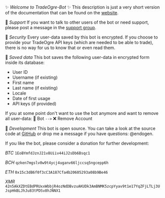✨ *Welcome to TradeOgre-Bot* ✨
This description is just a very short version of the documentation that can be found on the [website](https://endogen.github.io/Telegram-TradeOgre-Bot).

🔹 *Support*
If you want to talk to other users of the bot or need support, please post a message in the [support group](https://t.me/joinchat/B_84yxFeE4aPHKbP-n5_RA).

🔹 *Security*
Every user-data saved by this bot is encrypted. If you choose to provide your TradeOgre API keys (which are needed to be able to trade), there is no way for us to know that or even read them.

🔹 *Saved data*
This bot saves the following user-data in encrypted form inside its database:
- User ID
- Username (if existing)
- First name
- Last name (if existing)
- Locale
- Date of first usage
- API keys (if provided)

If you at some point don't want to use the bot anymore and want to remove all user-data:
🤖 Bot `-->` ❌ Remove Account

🔹 *Development*
This bot is open source. You can take a look at the source code at [GitHub](https://github.com/Endogen/Telegram-TradeOgre-Bot) or drop me a message if you have questions: @endogen.

If you like the bot, please consider a donation for further development:

*BTC*
`1EoBYmfdJznJ21v8Uiiv44iJ2sDb6Bsqc1`

*BCH*
`qzken7mgslv0w9t4ycj4uganv66ljccsq5ngcepp6h`

*ETH*
`0x15c3dB6f0f3cC3A187Cfa4b20605293a08b9Be46`

*XMR*
`42n5AkXZDtEBdPRUxxWbbjR4ozNdDBvzuAKUDk3AmBNMK5zcpYyav9t1e17YqZFjLTLj3UJspHkBLJhJu83tPDSv8hJNNX1`